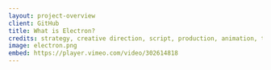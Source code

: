 ```yaml
---
layout: project-overview
client: GitHub
title: What is Electron?
credits: strategy, creative direction, script, production, animation, technical assets
image: electron.png
embed: https://player.vimeo.com/video/302614818
---
```

